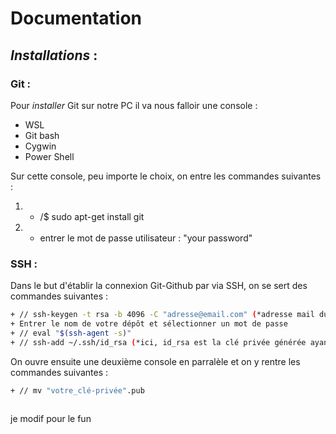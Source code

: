 # **Documentation**

## _Installations_ :

### **Git :** 
Pour *installer* Git sur notre PC il va nous falloir une console :
- WSL 
- Git bash
- Cygwin
- Power Shell

Sur cette console, peu importe le choix, on entre les commandes suivantes :
1) - /$ sudo apt-get install git 
2) - entrer le mot de passe utilisateur : "your password"

### **SSH :**
Dans le but d'établir la connexion Git-Github par via SSH, on se sert des commandes suivantes :
```bash
+ // ssh-keygen -t rsa -b 4096 -C "adresse@email.com" (*adresse mail du compte GitHub*)
+ Entrer le nom de votre dépôt et sélectionner un mot de passe
+ // eval "$(ssh-agent -s)"
+ // ssh-add ~/.ssh/id_rsa (*ici, id_rsa est la clé privée générée ayant l'extension ".pub" à la fin*)
```
On ouvre ensuite une deuxième console en parralèle et on y rentre les commandes suivantes :
```bash
+ // mv "votre_clé-privée".pub
 
```
je modif pour le fun